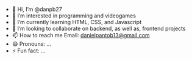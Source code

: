 - 👋 Hi, I’m @danpb27
- 👀 I’m interested in programming and videogames
- 🌱 I’m currently learning HTML, CSS, and Javascript
- 💞️ I’m looking to collaborate on backend, as well as, frontend projects
- 📫 How to reach me Email: danielpantob13@gmail.com
- 😄 Pronouns: ...
- ⚡ Fun fact: ...

<!---
danpb27/danpb27 is a ✨ special ✨ repository because its `README.md` (this file) appears on your GitHub profile.
You can click the Preview link to take a look at your changes.
--->
